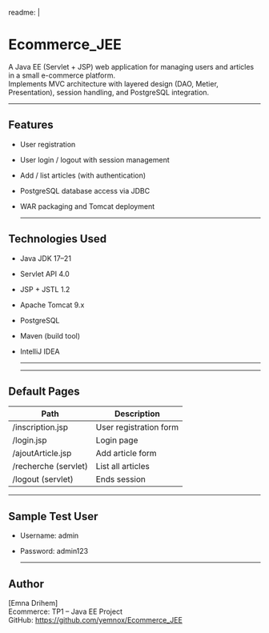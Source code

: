 readme: |
# Ecommerce_JEE

A Java EE (Servlet + JSP) web application for managing users and articles in a small e-commerce platform.  
Implements MVC architecture with layered design (DAO, Metier, Presentation), session handling, and PostgreSQL integration.

  ---

## Features

- User registration
- User login / logout with session management
- Add / list articles (with authentication)
- PostgreSQL database access via JDBC
- WAR packaging and Tomcat deployment

  ---

## Technologies Used

- Java JDK 17–21
- Servlet API 4.0
- JSP + JSTL 1.2
- Apache Tomcat 9.x
- PostgreSQL
- Maven (build tool)
- IntelliJ IDEA

  ---



  ---

## Default Pages

  Path                        | Description
  ---------------------------|---------------------------
  /inscription.jsp            | User registration form
  /login.jsp                  | Login page
  /ajoutArticle.jsp           | Add article form
  /recherche (servlet)        | List all articles
  /logout (servlet)           | Ends session

  ---

## Sample Test User

- Username: admin
- Password: admin123

  ---

## Author

[Emna Drihem]  
Ecommerce: TP1 – Java EE Project  
GitHub: https://github.com/yemnox/Ecommerce_JEE


